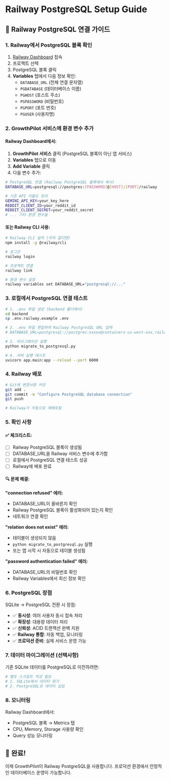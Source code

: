 # Railway PostgreSQL Setup Guide

## 🚀 Railway PostgreSQL 연결 가이드

### 1. Railway에서 PostgreSQL 블록 확인

1. [Railway Dashboard](https://railway.app/dashboard) 접속
2. 프로젝트 선택
3. PostgreSQL 블록 클릭
4. **Variables** 탭에서 다음 정보 확인:
   - `DATABASE_URL` (전체 연결 문자열)
   - `PGDATABASE` (데이터베이스 이름)
   - `PGHOST` (호스트 주소)
   - `PGPASSWORD` (비밀번호)
   - `PGPORT` (포트 번호)
   - `PGUSER` (사용자명)

### 2. GrowthPilot 서비스에 환경 변수 추가

#### Railway Dashboard에서:

1. **GrowthPilot 서비스** 클릭 (PostgreSQL 블록이 아닌 앱 서비스)
2. **Variables** 탭으로 이동
3. **Add Variable** 클릭
4. 다음 변수 추가:

```bash
# PostgreSQL 연결 (Railway PostgreSQL 블록에서 복사)
DATABASE_URL=postgresql://postgres:[PASSWORD]@[HOST]:[PORT]/railway

# 기존 API 키들도 유지
GEMINI_API_KEY=your_key_here
REDDIT_CLIENT_ID=your_reddit_id
REDDIT_CLIENT_SECRET=your_reddit_secret
# ... 기타 환경 변수들
```

#### 또는 Railway CLI 사용:

```bash
# Railway CLI 설치 (아직 없다면)
npm install -g @railway/cli

# 로그인
railway login

# 프로젝트 연결
railway link

# 환경 변수 설정
railway variables set DATABASE_URL="postgresql://..."
```

### 3. 로컬에서 PostgreSQL 연결 테스트

```bash
# 1. .env 파일 생성 (backend 폴더에서)
cd backend
cp .env.railway.example .env

# 2. .env 파일 편집하여 Railway PostgreSQL URL 입력
# DATABASE_URL=postgresql://postgres:xxxxx@containers-us-west-xxx.railway.app:xxxx/railway

# 3. 마이그레이션 실행
python migrate_to_postgresql.py

# 4. 서버 실행 테스트
uvicorn app.main:app --reload --port 6000
```

### 4. Railway 배포

```bash
# Git에 변경사항 커밋
git add .
git commit -m "Configure PostgreSQL database connection"
git push

# Railway가 자동으로 재배포됨
```

### 5. 확인 사항

#### ✅ 체크리스트:
- [ ] Railway PostgreSQL 블록이 생성됨
- [ ] DATABASE_URL을 Railway 서비스 변수에 추가함
- [ ] 로컬에서 PostgreSQL 연결 테스트 성공
- [ ] Railway에 배포 완료

#### 🔍 문제 해결:

**"connection refused" 에러:**
- DATABASE_URL이 올바른지 확인
- Railway PostgreSQL 블록이 활성화되어 있는지 확인
- 네트워크 연결 확인

**"relation does not exist" 에러:**
- 테이블이 생성되지 않음
- `python migrate_to_postgresql.py` 실행
- 또는 앱 시작 시 자동으로 테이블 생성됨

**"password authentication failed" 에러:**
- DATABASE_URL의 비밀번호 확인
- Railway Variables에서 최신 정보 확인

### 6. PostgreSQL 장점

SQLite → PostgreSQL 전환 시 장점:
- ✅ **동시성**: 여러 사용자 동시 접속 처리
- ✅ **확장성**: 대용량 데이터 처리
- ✅ **신뢰성**: ACID 트랜잭션 완벽 지원
- ✅ **Railway 통합**: 자동 백업, 모니터링
- ✅ **프로덕션 준비**: 실제 서비스 운영 가능

### 7. 데이터 마이그레이션 (선택사항)

기존 SQLite 데이터를 PostgreSQL로 이전하려면:

```python
# 별도 스크립트 작성 필요
# 1. SQLite에서 데이터 읽기
# 2. PostgreSQL로 데이터 삽입
```

### 8. 모니터링

Railway Dashboard에서:
- PostgreSQL 블록 → Metrics 탭
- CPU, Memory, Storage 사용량 확인
- Query 성능 모니터링

## 🎯 완료!

이제 GrowthPilot이 Railway PostgreSQL을 사용합니다.
프로덕션 환경에서 안정적인 데이터베이스 운영이 가능합니다.